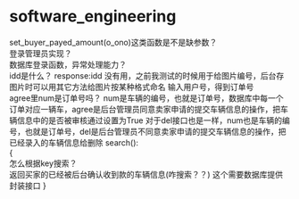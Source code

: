 # software_engineering
set_buyer_payed_amount(o_ono)这类函数是不是缺参数？  
登录管理员实现？  
数据库登录函数，异常处理能力？  
idd是什么？  response:idd 没有用，之前我测试的时候用于给图片编号，后台存图片时可以用其它方法给图片按某种格式命名
输入用户号，得到订单号  
agree里num是订单号吗？  num是车辆的编号，也就是订单号，数据库中每一个订单对应一辆车，agree是后台管理员同意卖家申请的提交车辆信息的操作，把车辆信息中的是否被审核通过设置为True
对于del接口也是一样，num也是车辆的编号，也就是订单号，del是后台管理员不同意卖家申请的提交车辆信息的操作，把已经录入的车辆信息给删除
search():  
{  
	怎么根据key搜索？  
	返回买家的已经被后台确认收到款的车辆信息(咋搜索？？)  这个需要数据库提供封装接口
	}
